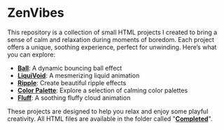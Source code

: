 # ZenVibes

This repository is a collection of small HTML projects I created to bring a sense of calm and relaxation during moments of boredom. Each project offers a unique, soothing experience, perfect for unwinding. Here’s what you can explore:

- **[Ball](https://tempestaethel.github.io/Zenvibes/Completed/Ball.html)**: A dynamic bouncing ball effect
- **[LiquiVoid](https://tempestaethel.github.io/Zenvibes/Completed/LiquiVoid.html)**: A mesmerizing liquid animation
- **[Ripple](https://tempestaethel.github.io/Zenvibes/Completed/Ripple.html)**: Create beautiful ripple effects
- **[Color Palette](https://tempestaethel.github.io/Zenvibes/Completed/Hex.html)**: Explore a selection of calming color palettes
- **[Fluff](https://tempestaethel.github.io/Zenvibes/Completed/Fluff.html)**: A soothing fluffy cloud animation

These projects are designed to help you relax and enjoy some playful creativity. All HTML files are available in the folder called "**[Completed](https://github.com/TempestAethel/Zenvibes/tree/main/Completed)**".

